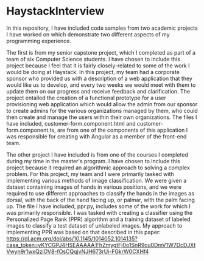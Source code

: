 # HaystackInterview

In this repository, I have included code samples from two academic projects I have worked on which demonstrate two different aspects of my programming experience.  

The first is from my senior capstone project, which I completed as part of a team of six Computer Science students.  I have chosen to include this project because I feel that it is fairly closely-related to some of the work I would be doing at Haystack.  In this project, my team had a corporate sponsor who provided us with a description of a web application that they would like us to develop, and every two weeks we would meet with them to update them on our progress and receive feedback and clarification.  The project entailed the creation of a functional prototype for a user provisioning web application which would allow the admin from our sponsor to create admins for the various organizations managed by them, who could then create and manage the users within their own organizations.  The files I have included, customer-form.component.html and customer-form.component.ts, are from one of the components of this application I was responsible for creating with Angular as a member of the front-end team.

The other project I have included is from one of the courses I completed during my time in the master's program.  I have chosen to include this project because it required an algorithmic approach to solving a complex problem.  For this project, my team and I were primarily tasked with implementing various methods of image classification.  We were given a dataset containing images of hands in various positions, and we were required to use different approaches to classify the hands in the images as dorsal, with the back of the hand facing up, or palmar, with the palm facing up.  The file I have included, ppr.py, includes some of the work for which I was primarily responsible.  I was tasked with creating a classifier using the Personalized Page Rank (PPR) algorithm and a training dataset of labeled images to classify a test dataset of unlabeled images.  My approach to implementing PPR was based on that described in this paper: https://dl.acm.org/doi/abs/10.1145/1014052.1014135?casa_token=yKYCGPJ4HSEAAAAA:FhZmygtFj0o1SnR9cu0DmV1W7DcDJXtVwyn9r1wxQziOV8-fOsCQqjvNJH673rUi-FGkrW0CXHf4

